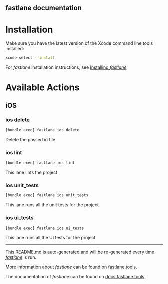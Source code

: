 fastlane documentation
----

# Installation

Make sure you have the latest version of the Xcode command line tools installed:

```sh
xcode-select --install
```

For _fastlane_ installation instructions, see [Installing _fastlane_](https://docs.fastlane.tools/#installing-fastlane)

# Available Actions

## iOS

### ios delete

```sh
[bundle exec] fastlane ios delete
```

Delete the passed in file

### ios lint

```sh
[bundle exec] fastlane ios lint
```

This lane lints the project

### ios unit_tests

```sh
[bundle exec] fastlane ios unit_tests
```

This lane runs all the unit tests for the project

### ios ui_tests

```sh
[bundle exec] fastlane ios ui_tests
```

This lane runs all the UI tests for the project

----

This README.md is auto-generated and will be re-generated every time [_fastlane_](https://fastlane.tools) is run.

More information about _fastlane_ can be found on [fastlane.tools](https://fastlane.tools).

The documentation of _fastlane_ can be found on [docs.fastlane.tools](https://docs.fastlane.tools).
